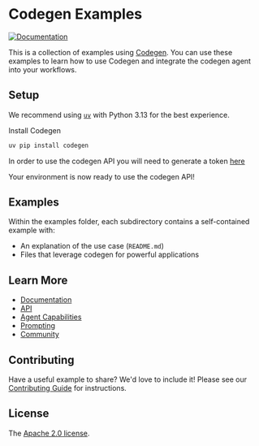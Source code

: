 # Codegen Examples

[![Documentation](https://img.shields.io/badge/docs-docs.codegen.com-blue)](https://docs.codegen.com)

This is a collection of examples using [Codegen](https://codegen.com). You can use these examples to learn how to use Codegen and integrate the codegen agent into your workflows.

## Setup

We recommend using [`uv`](https://github.com/astral-sh/uv) with Python 3.13 for the best experience.

Install Codegen
```bash
uv pip install codegen
```

In order to use the codegen API you will need to generate a token [here](https://www.codegen.sh/token)

Your environment is now ready to use the codegen API!

## Examples

Within the examples folder, each subdirectory contains a self-contained example with:
- An explanation of the use case (`README.md`)
- Files that leverage codegen for powerful applications

## Learn More

- [Documentation](https://docs.codegen.com)
- [API](https://docs.codegen.com/introduction/api)
- [Agent Capabilities](https://docs.codegen.com/introduction/capabilities)
- [Prompting](https://docs.codegen.com/introduction/prompting)
- [Community](https://docs.codegen.com/introduction/community)


## Contributing

Have a useful example to share? We'd love to include it! Please see our [Contributing Guide](CONTRIBUTING.md) for instructions.

## License

The [Apache 2.0 license](LICENSE).